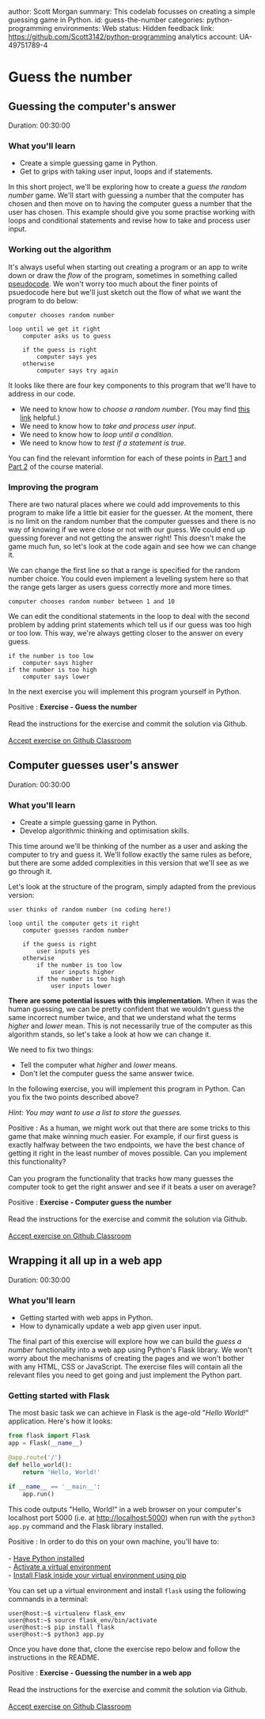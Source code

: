 author: Scott Morgan
summary: This codelab focusses on creating a simple guessing game in Python.
id: guess-the-number
categories: python-programming
environments: Web
status: Hidden
feedback link: https://github.com/Scott3142/python-programming
analytics account: UA-49751789-4

# Guess the number

## Guessing the computer's answer
Duration: 00:30:00

### What you'll learn
* Create a simple guessing game in Python.
* Get to grips with taking user input, loops and if statements.

In this short project, we'll be exploring how to create a *guess the random number* game. We'll start with guessing a number that the computer has chosen and then move on to having the computer guess a number that the user has chosen. This example should give you some practise working with loops and conditional statements and revise how to take and process user input.

### Working out the algorithm

It's always useful when starting out creating a program or an app to write down or draw the *flow* of the program, sometimes in something called [pseudocode](https://en.wikipedia.org/wiki/Pseudocode). We won't worry too much about the finer points of psuedocode here but we'll just sketch out the flow of what we want the program to do below:

```plaintext
computer chooses random number

loop until we get it right
    computer asks us to guess

    if the guess is right
        computer says yes
    otherwise
        computer says try again
```

It looks like there are four key components to this program that we'll have to address in our code.

- We need to know how to *choose a random number*. (You may find [this link](https://pynative.com/python-random-randrange/) helpful.)
- We need to know how to *take and process user input*.
- We need to know how to *loop until a condition*.
- We need to know how to *test if a statement is true*.

You can find the relevant informtion for each of these points in [Part 1](https://scott3142.uk/python-programming/codelabs/part-1/) and [Part 2](https://scott3142.uk/python-programming/codelabs/part-2/) of the course material.

### Improving the program

There are two natural places where we could add improvements to this program to make life a little bit easier for the guesser. At the moment, there is no limit on the random number that the computer guesses and there is no way of knowing if we were close or not with our guess. We could end up guessing forever and not getting the answer right! This doesn't make the game much fun, so let's look at the code again and see how we can change it.

We can change the first line so that a range is specified for the random number choice. You could even implement a levelling system here so that the range gets larger as users guess correctly more and more times.

```plaintext
computer chooses random number between 1 and 10
```

We can edit the conditional statements in the loop to deal with the second problem by adding print statements which tell us if our guess was too high or too low. This way, we're always getting closer to the answer on every guess.

```plaintext
if the number is too low
    computer says higher
if the number is too high
    computer says lower
```

In the next exercise you will implement this program yourself in Python.  

Positive
: **Exercise - Guess the number** <br><br> Read the instructions for the exercise and commit the solution via Github. <br><br> [Accept exercise on Github Classroom](https://classroom.github.com/a/_rKYt4oC)

## Computer guesses user's answer
Duration: 00:30:00

### What you'll learn
* Create a simple guessing game in Python.
* Develop algorithmic thinking and optimisation skills.

This time around we'll be thinking of the number as a user and asking the computer to try and guess it. We'll follow exactly the same rules as before, but there are some added complexities in this version that we'll see as we go through it.

Let's look at the structure of the program, simply adapted from the previous version:

```plaintext
user thinks of random number (no coding here!)

loop until the computer gets it right
    computer guesses random number

    if the guess is right
        user inputs yes
    otherwise
        if the number is too low
            user inputs higher
        if the number is too high
            user inputs lower
```

**There are some potential issues with this implementation.** When it was the human guessing, we can be pretty confident that we wouldn't guess the same incorrect number twice, and that we understand what the terms *higher* and *lower* mean. This is not necessarily true of the computer as this algorithm stands, so let's take a look at how we can change it.

We need to fix two things:

- Tell the computer what *higher* and *lower* means.
- Don't let the computer guess the same answer twice.

In the following exercise, you will implement this program in Python. Can you fix the two points described above?

*Hint: You may want to use a list to store the guesses.*

Positive
: As a human, we might work out that there are some tricks to this game that make winning much easier. For example, if our first guess is exactly halfway between the two endpoints, we have the best chance of getting it right in the least number of moves possible. Can you implement this functionality? <br><br> Can you program the functionality that tracks how many guesses the computer took to get the right answer and see if it beats a user on average?

Positive
: **Exercise - Computer guess the number** <br><br> Read the instructions for the exercise and commit the solution via Github. <br><br> [Accept exercise on Github Classroom](https://classroom.github.com/a/DBA_EnCh)

## Wrapping it all up in a web app
Duration: 00:30:00

### What you'll learn
* Getting started with web apps in Python.
* How to dynamically update a web app given user input.

The final part of this exercise will explore how we can build the *guess a number* functionality into a web app using Python's Flask library. We won't worry about the mechanisms of creating the pages and we won't bother with any HTML, CSS or JavaScript. The exercise files will contain all the relevant files you need to get going and just implement the Python part.

### Getting started with Flask  

The most basic task we can achieve in Flask is the age-old "*Hello World!*" application. Here's how it looks:

```python
from flask import Flask
app = Flask(__name__)

@app.route('/')
def hello_world():
    return 'Hello, World!'

if __name__ == '__main__':
    app.run()
```

This code outputs "Hello, World!" in a web browser on your computer's localhost port 5000 (i.e. at [http://localhost:5000](http://localhost:5000)) when run with the `python3 app.py` command and the Flask library installed.

Positive
: In order to do this on your own machine, you'll have to: <br><br> - [Have Python installed](https://scott3142.uk/python-programming/codelabs/getting-started/index.html) <br> - [Activate a virtual environment](https://scott3142.uk/python-programming/codelabs/getting-started/index.html?index=..%2F..index#3) <br> - [Install Flask inside your virtual environment using pip](https://scott3142.uk/python-programming/codelabs/getting-started/index.html?index=..%2F..index#2)

You can set up a virtual environment and install `flask` using the following commands in a terminal:

```plaintext
user@host:~$ virtualenv flask_env
user@host:~$ source flask_env/bin/activate
user@host:~$ pip install flask
user@host:~$ python3 app.py
```

Once you have done that, clone the exercise repo below and follow the instructions in the README.

Positive
: **Exercise - Guessing the number in a web app** <br><br> Read the instructions for the exercise and commit the solution via Github. <br><br> [Accept exercise on Github Classroom](https://classroom.github.com/a/ku4AAUEN)
